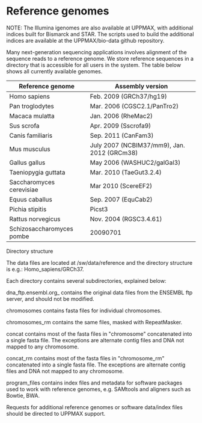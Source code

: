 # Reference genomes

NOTE: The Illumina igenomes are also available at UPPMAX, with additional indices built for Bismarck and STAR.  The scripts used to build the additional indices are available at the UPPMAX/bio-data github repository.

Many next-generation sequencing applications involves alignment of the sequence reads to a reference genome. We store reference sequences in a directory that is accessible for all users in the system. The table below shows all currently available genomes.

Reference genome          |Assembly version
--------------------------|-----------------------
Homo sapiens              |Feb. 2009 (GRCh37/hg19)
Pan troglodytes           |Mar. 2006 (CGSC2.1/PanTro2)
Macaca mulatta            |Jan. 2006 (RheMac2)
Sus scrofa                |Apr. 2009 (Sscrofa9)
Canis familiaris          |Sep. 2011 (CanFam3)
Mus musculus              |July 2007 (NCBIM37/mm9), Jan. 2012 (GRCm38)
Gallus gallus             |May 2006 (WASHUC2/galGal3)
Taeniopygia guttata       |Mar. 2010 (TaeGut3.2.4)
Saccharomyces cerevisiae  |Mar 2010 (ScereEF2)
Equus caballus            |Sep. 2007 (EquCab2)
Pichia stipitis           |Picst3
Rattus norvegicus         |Nov. 2004 (RGSC3.4.61)
Schizosaccharomyces pombe |20090701

Directory structure

The data files are located at /sw/data/reference and the directory structure is e.g.: Homo_sapiens/GRCh37.

Each directory contains several subdirectories, explained below:

dna_ftp.ensembl.org_ contains the original data files from the ENSEMBL ftp server, and should not be modified.

chromosomes contains fasta files for individual chromosomes.

chromosomes_rm contains the same files, masked with RepeatMasker.

concat contains most of the fasta files in "chromosome" concatenated into a single fasta file. The exceptions are alternate contig files and DNA not mapped to any chromosome.

concat_rm contains most of the fasta files in "chromosome_rm" concatenated into a single fasta file. The exceptions are alternate contig files and DNA not mapped to any chromosome.

program_files contains index files and metadata for software packages used to work with reference genomes, e.g. SAMtools and aligners such as Bowtie, BWA.


Requests for additional reference genomes or software data/index files should be directed to UPPMAX support.
